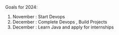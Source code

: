 Goals for 2024: 
1. November : Start Devops
2. December : Complete Devops , Build Projects
3. December : Learn Java and apply for internships
<!--
**ByteSurfer23/ByteSurfer23** is a ✨ _special_ ✨ repository because its `README.md` (this file) appears on your GitHub profile.

Here are some ideas to get you started:
-->
